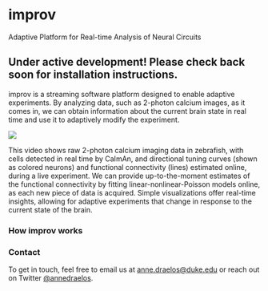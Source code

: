 # improv
Adaptive Platform for Real-time Analysis of Neural Circuits


## Under active development! Please check back soon for installation instructions.

improv is a streaming software platform designed to enable adaptive experiments. By analyzing data, such as 2-photon calcium images, as it comes in, we can obtain information about the current brain state in real time and use it to adaptively modify the experiment. 

![](https://web.duke.edu/mind/level2/faculty/pearson/assets/videos/zebrafish/improvGif.gif)

This video shows raw 2-photon calcium imaging data in zebrafish, with cells detected in real time by CaImAn, and directional tuning curves (shown as colored neurons) and functional connectivity (lines) estimated online, during a live experiment.
We can provide up-to-the-moment estimates of the functional connectivity by fitting linear-nonlinear-Poisson models online, as each new piece of data is acquired. Simple visualizations offer real-time insights, allowing for adaptive experiments that change in response to the current state of the brain.


### How improv works



### Contact
To get in touch, feel free to email us at anne.draelos@duke.edu or reach out on Twitter <a href="http://twitter.com/annedraelos" target="_blank">@annedraelos</a>. 

